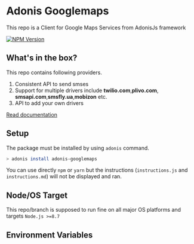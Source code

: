 # Adonis Googlemaps

This repo is a Client for Google Maps Services from AdonisJs framework

[![NPM Version][npm-image]][npm-url]

## What's in the box?

This repo contains following providers.

1. Consistent API to send smses
2. Support for multiple drivers include **twilio.com**,**plivo.com**, **smsapi.com**,**smsfly.ua**,**mobizon** etc.
3. API to add your own drivers

[Read documentation](https://github.com/yariksav/adonis-smser/blob/master/instructions.md)


## Setup

The package must be installed by using `adonis` command.

```bash
> adonis install adonis-googlemaps
```

You can use directly `npm` or `yarn` but the instructions (`instructions.js` and `instructions.md`) will not be displayed and ran.

## Node/OS Target

This repo/branch is supposed to run fine on all major OS platforms and targets `Node.js >=8.7`

## Environment Variables


[npm-image]: https://img.shields.io/npm/v/adonis-googlemaps.svg?style=flat-square
[npm-url]: https://npmjs.org/package/adonis-googlemaps
